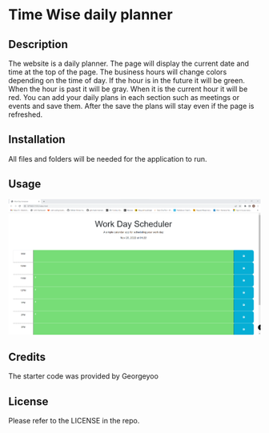 # Time Wise daily planner


## Description
 
The website is a daily planner. The page will display the current date and time at the top of the page. The business hours will change colors depending on the time of day. If the hour is in the future it will be green. When the hour is past it will be gray. When it is the current hour it will be red. You can add your daily plans in each section such as meetings or events and save them. After the save the plans will stay even if the page is refreshed. 

## Installation
 
All files and folders will be needed for the application to run. 

## Usage

![alttext](assets/images/site.png)

## Credits

The starter code was provided by Georgeyoo

## License

Please refer to the LICENSE in the repo.
